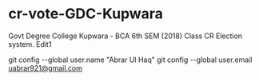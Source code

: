 # cr-vote-GDC-Kupwara
Govt Degree College Kupwara - BCA 6th SEM (2018) Class CR Election system.
Edit1

git config --global user.name "Abrar Ul Haq"
git config --global user.email uabrar921@gmail.com
